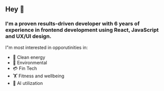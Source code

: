 ## Hey 👋

### I'm a proven results-driven developer with 6 years of experience in frontend development using React, JavaScript and UX/UI design.

I"m most interested in opporutinities in: 
* 🧼  Clean energy
* 🌲  Environmental
* 💳  Fin Tech
* 🏋️  Fitness and wellbeing 
* 🤖  AI utilization 


<!--
**dsrr47/dsrr47** is a ✨ _special_ ✨ repository because its `README.md` (this file) appears on your GitHub profile.

Here are some ideas to get you started:

- 🔭 I’m currently working on ...
- 🌱 I’m currently learning ...
- 👯 I’m looking to collaborate on ...
- 🤔 I’m looking for help with ...
- 💬 Ask me about ...
- 📫 How to reach me: ...
- 😄 Pronouns: ...
- ⚡ Fun fact: ...
-->
